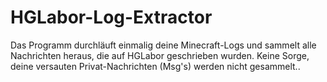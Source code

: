 # HGLabor-Log-Extractor

Das Programm durchläuft einmalig deine Minecraft-Logs und sammelt alle Nachrichten heraus, die auf HGLabor geschrieben wurden.
Keine Sorge, deine versauten Privat-Nachrichten (Msg's) werden nicht gesammelt..

